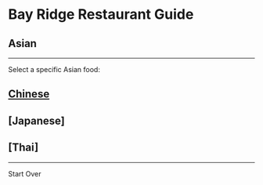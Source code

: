 # Bay Ridge Restaurant Guide
## Asian
---
Select a specific Asian food:
## [Chinese](chinese.md)
## [Japanese]
## [Thai]
---
Start Over